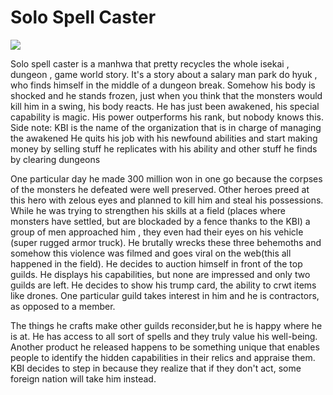 # Solo Spell Caster

![](https://manhwaz.com/app/manga/uploads/covers/1d5702f844335a320e01efbc0d2c44a9.jpg)

Solo spell caster is a manhwa that pretty recycles the whole isekai , dungeon , game world story. It's a story about a salary man park do hyuk , who finds himself in the middle of a dungeon break. Somehow his body is shocked and he stands frozen, just when you think that the monsters would kill him in a swing, his body reacts. He has just been awakened, his special capability is magic. His power outperforms his rank, but nobody knows this.  
Side note: KBI is the name of the organization that is in charge of managing the awakened
He quits his job with his newfound abilities and start making money by selling stuff he replicates with his ability and other stuff he finds by clearing dungeons

One particular day he made 300 million won in one go because the corpses of the monsters he defeated were well preserved. Other heroes preed at this hero with zelous eyes and planned to kill him and steal his possessions. While he was trying to strengthen his skills at a field (places where monsters have settled, but are blockaded by a fence thanks to the KBI)  a group of men approached him , they even had their eyes on his vehicle (super rugged armor truck).
He brutally wrecks these three behemoths and somehow this violence was filmed and goes viral on the web(this all happened in the field).
He decides to auction himself in front of the top guilds. He displays his capabilities, but none are impressed and only two guilds are left. He decides to show his trump card, the ability to crwt items like drones. One particular guild takes interest in him and he is contractors, as opposed to a member.

The things he crafts make other guilds reconsider,but he is happy where he is at. He has access to all sort of spells and they truly value his well-being.
Another product he released happens to be something unique that enables people to identify the hidden capabilities in their relics and appraise them. KBI decides to step in because they realize that if they don't act, some foreign nation will take him instead. 

<!-- Prince Kaizen Namwali -->
